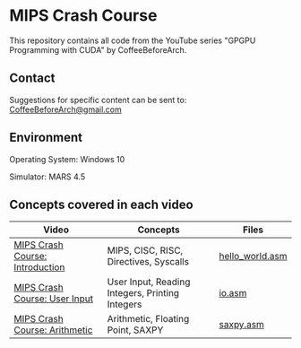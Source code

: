 # MIPS Crash Course
This repository contains all code from the YouTube series "GPGPU Programming with CUDA" by CoffeeBeforeArch.

## Contact

Suggestions for specific content can be sent to: CoffeeBeforeArch@gmail.com

## Environment 
Operating System: Windows 10

Simulator: MARS 4.5

## Concepts covered in each video
| Video | Concepts | Files |
| ----- | -------- | ----- |
| <a href=https://youtu.be/0Rlzp9iugWM>MIPS Crash Course: Introduction</a> | MIPS, CISC, RISC, Directives, Syscalls | <a href=https://github.com/CoffeeBeforeArch/mips_crash_course/blob/master/intro/hello_world.asm >hello_world.asm</a> |
| <a href=https://youtu.be/NfOSN-oeIMc>MIPS Crash Course: User Input</a> | User Input, Reading Integers, Printing Integers | <a href=https://github.com/CoffeeBeforeArch/mips_crash_course/blob/master/io/io.asm >io.asm</a> |
| <a href=https://youtu.be/vBaIlas0cZ0>MIPS Crash Course: Arithmetic</a> | Arithmetic, Floating Point, SAXPY | <a href=https://github.com/CoffeeBeforeArch/mips_crash_course/blob/master/arithmetic/saxpy.asm >saxpy.asm</a> |
